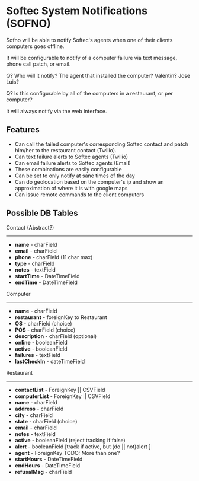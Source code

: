 Softec System Notifications (SOFNO)
===================================

Sofno will be able to notify Softec's agents when one of their clients computers goes offline.

It will be configurable to notify of a computer failure via text message, phone call patch, or email.

Q? Who will it notify? The agent that installed the computer? Valentin? Jose Luis?

Q? Is this configurable by all of the computers in a restaurant, or per computer?

It will always notify via the web interface.

Features
--------

+ Can call the failed computer's corresponding Softec contact and patch him/her to the restaurant contact (Twilio).
+ Can text failure alerts to Softec agents (Twilio)
+ Can email failure alerts to Softec agents (Email)
+ These combinations are easily configurable
+ Can be set to only notify at sane times of the day
+ Can do geolocation based on the computer's ip and show an approximation of where it is with google maps
+ Can issue remote commands to the client computers

Possible DB Tables
------------------

Contact (Abstract?)
*******************

+ **name** - charField
+ **email** - charField
+ **phone** - charField (11 char max)
+ **type** - charField
+ **notes** - textField
+ **startTime** - DateTimeField
+ **endTime** - DateTimeField

Computer
********

+ **name** - charField
+ **restaurant** - foreignKey to Restaurant
+ **OS** - charField (choice)
+ **POS** - charField (choice)
+ **description** - charField (optional)
+ **online** - booleanField
+ **active** - booleanField
+ **failures** - textField
+ **lastCheckIn** - dateTimeField

Restaurant
**********

+ **contactList** - ForeignKey || CSVField
+ **computerList** - ForeignKey || CSVField
+ **name** - charField
+ **address** - charField
+ **city** - charField
+ **state** - charField (choice)
+ **email** - charField
+ **notes** - textField
+ **active** - booleanField (reject tracking if false)
+ **alert** - booleanField \[track if active, but (do || not)alert \]
+ **agent** - ForeignKey TODO: More than one?
+ **startHours** - DateTimeField
+ **endHours** - DateTimeField
+ **refusalMsg** - charField
